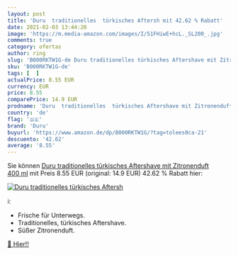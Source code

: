 ```yaml
---
layout: post
title: 'Duru  traditionelles  türkisches Aftersh mit 42.62 % Rabatt'
date: 2021-02-03 13:44:20
image: 'https://m.media-amazon.com/images/I/51FHiwE+hcL._SL200_.jpg'
comments: true
category: ofertas
author: ring
slug: 'B000RKTW1G-de Duru traditionelles türkisches Aftershave mit Zitronenduft...'
sku: 'B000RKTW1G-de'
tags: [  ]
actualPrice: 8.55 EUR
currency: EUR
price: 8.55
comparePrice: 14.9 EUR
prodname: 'Duru  traditionelles  türkisches Aftershave mit Zitronenduft  400 ml'
country: 'de'
flag: '🇩🇪'
brand: 'Duru'
buyurl: 'https://www.amazon.de/dp/B000RKTW1G/?tag=tolees0ca-21'
descuento: '42.62'
average: '8.55'
---
```


Sie können [Duru  traditionelles  türkisches Aftershave mit Zitronenduft  400 ml](https://www.amazon.de/dp/B000RKTW1G/?tag=tolees0ca-21) mit Preis 8.55 EUR (original: 14.9 EUR) 42.62 % Rabatt hier:

[![Duru  traditionelles  türkisches Aftersh](https://m.media-amazon.com/images/I/51FHiwE+hcL._SL200_.jpg)](https://www.amazon.de/dp/B000RKTW1G/?tag=tolees0ca-21)

ℹ️:

- Frische für Unterwegs.
- Traditionelles, türkisches Aftershave.
- Süßer Zitronenduft.

[🛒 Hier!!](https://www.amazon.de/dp/B000RKTW1G/?tag=tolees0ca-21)
